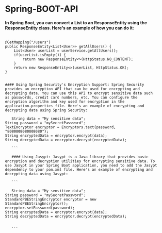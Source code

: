 # Spring-BOOT-API


#### In Spring Boot, you can convert a List to an ResponseEntity<List> using the ResponseEntity class. Here's an example of how you can do it:

```

@GetMapping("/users")
public ResponseEntity<List<User>> getAllUsers() {
    List<User> userList = userService.getAllUsers();
    if(userList.isEmpty()) {
        return new ResponseEntity<>(HttpStatus.NO_CONTENT);
    }
    return new ResponseEntity<>(userList, HttpStatus.OK);
}


```

    #### Using Spring Security's Encryption Support: Spring Security provides an encryption API that can be used for encrypting and decrypting data. You can use this API to encrypt sensitive data such as passwords, credit card numbers, etc. You can configure the encryption algorithm and key used for encryption in the application.properties file. Here's an example of encrypting and decrypting data using Spring Security:
   
 ```
    String data = "My sensitive data";
String password = "mySecretPassword";
TextEncryptor encryptor = Encryptors.text(password, "8080808080808080");
String encryptedData = encryptor.encrypt(data);
String decryptedData = encryptor.decrypt(encryptedData);

    ```
    
    #### Using Jasypt: Jasypt is a Java library that provides basic encryption and decryption utilities for encrypting sensitive data. To use Jasypt in your Spring Boot application, you need to add the Jasypt dependency to your pom.xml file. Here's an example of encrypting and decrypting data using Jasypt:
    
    ```
    
    String data = "My sensitive data";
String password = "mySecretPassword";
StandardPBEStringEncryptor encryptor = new StandardPBEStringEncryptor();
encryptor.setPassword(password);
String encryptedData = encryptor.encrypt(data);
String decryptedData = encryptor.decrypt(encryptedData);

    
    ```
